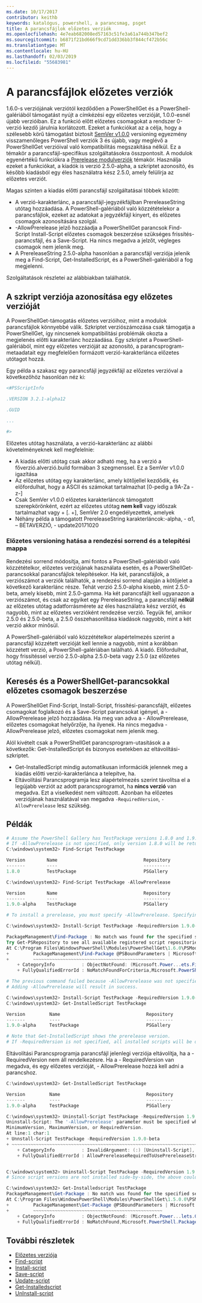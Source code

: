 ```yaml
---
ms.date: 10/17/2017
contributor: keithb
keywords: katalógus, powershell, a parancsmag, psget
title: A parancsfájlok előzetes verziók
ms.openlocfilehash: 4e7eab682008ed57163c51fe3a61a744b347bef2
ms.sourcegitcommit: b6871f21bd666f9cd71dd336bb3f844cf472b56c
ms.translationtype: MT
ms.contentlocale: hu-HU
ms.lasthandoff: 02/03/2019
ms.locfileid: "55683981"
---
```

# <a name="prerelease-versions-of-scripts"></a>A parancsfájlok előzetes verziók

1.6.0-s verziójának verziótól kezdődően a PowerShellGet és a PowerShell-galériából támogatást nyújt a címkézési egy előzetes verzióját, 1.0.0-esnél újabb verzióiban. Ez a funkció előtt előzetes csomagokat a rendszer 0-verzió kezdő járulnia korlátozott. Ezeket a funkciókat az a célja, hogy a szélesebb körű támogatást biztosít [SemVer v1.0.0](http://semver.org/spec/v1.0.0.html) versioning egyezmény visszamenőleges PowerShell verziók 3 és újabb, vagy meglévő a PowerShellGet verzióival való kompatibilitás megszakítása nélkül. Ez a témakör a parancsfájl-specifikus szolgáltatásokra összpontosít. A modulok egyenértékű funkciókra a [Prerelease modulverziók](module-prerelease-support.md) témakör. Használja ezeket a funkciókat, a kiadók is verzió 2.5.0-alpha, a szkriptet azonosító, és később kiadásból egy éles használatra kész 2.5.0, amely felülírja az előzetes verziót.

Magas szinten a kiadás előtti parancsfájl szolgáltatásai többek között:

- A verzió-karakterlánc, a parancsfájl-jegyzékfájlban PrereleaseString utótag hozzáadása. A PowerShell-galériából való közzétételekor a parancsfájlok, ezeket az adatokat a jegyzékfájl kinyert, és előzetes csomagok azonosítására szolgál.
- -AllowPrerelease jelző hozzáadja a PowerShellGet parancsok Find-Script Install-Script előzetes csomagok beszerzése szükséges frissítés-parancsfájl, és a Save-Script. Ha nincs megadva a jelzőt, végleges csomagok nem jelenik meg.
- A PrereleaseString 2.5.0-alpha hasonlóan a parancsfájl verziója jelenik meg a Find-Script, Get-InstalledScript, és a PowerShell-galériából a fog megjelenni.

Szolgáltatások részletei az alábbiakban találhatók.

## <a name="identifying-a-script-version-as-a-prerelease"></a>A szkript verziója azonosítása egy előzetes verzióját

A PowerShellGet-támogatás előzetes verzióihoz, mint a modulok parancsfájlok könnyebbé válik. Szkriptet verziószámozása csak támogatja a PowerShellGet, így nincsenek kompatibilitási problémák okozta a megjelenés előtti karakterlánc hozzáadása. Egy szkriptet a PowerShell-galériából, mint egy előzetes verzióját az azonosító, a parancsprogram-metaadatait egy megfelelően formázott verzió-karakterlánca előzetes utótagot hozzá.

Egy példa a szakasz egy parancsfájl jegyzékfájl az előzetes verzióval a következőhöz hasonlóan néz ki:

```powershell
<#PSScriptInfo

.VERSION 3.2.1-alpha12

.GUID

...

#>
```

Előzetes utótag használata, a verzió-karakterlánc az alábbi követelményeknek kell megfelelnie:

- A kiadás előtti utótag csak akkor adható meg, ha a verzió a főverzió.alverzió.build formában 3 szegmenssel.
  Ez a SemVer v1.0.0 igazítása
- Az előzetes utótag egy karakterlánc, amely kötőjellel kezdődik, és előfordulhat, hogy a ASCII és számokat tartalmazhat [0-pedig a 9A-Za - z-]
- Csak SemVer v1.0.0 előzetes karakterláncok támogatott szerepkörönként, ezért az előzetes utótag **nem kell** vagy időszak tartalmazhat vagy + [. +], SemVer 2.0 engedélyezettek, amelyek
- Néhány példa a támogatott PrereleaseString karakterláncok:-alpha, - α1, – BÉTAVERZIÓ, - update20171020

### <a name="prerelease-versioning-impact-on-sort-order-and-installation-folders"></a>Előzetes versioning hatása a rendezési sorrend és a telepítési mappa

Rendezési sorrend módosítja, ami fontos a PowerShell-galériából való közzétételkor, előzetes verziójának használata esetén, és a PowerShellGet-parancsokkal parancsfájlok telepítésekor. Ha két, parancsfájlok, a verziószámot a verziók találhatók, a rendezési sorrend alapján a kötőjelet a következő karakterlánc része. Tehát verzió 2.5.0-alpha kisebb, mint 2.5.0-beta, amely kisebb, mint 2.5.0-gamma. Ha két parancsfájlt kell ugyanazon a verziószámot, és csak az egyiket egy PrereleaseString, a parancsfájl **nélkül** az előzetes utótag adatforrásmérete az éles használatra kész verziót, és nagyobb, mint az előzetes verzióként rendezése verzió. Tegyük fel, amikor 2.5.0 és 2.5.0-beta, a 2.5.0 összehasonlítása kiadások nagyobb, mint a két verzió akkor minősül.

A PowerShell-galériából való közzétételkor alapértelmezés szerint a parancsfájl közzétett verzióját kell lennie a nagyobb, mint a korábban közzétett verzió, a PowerShell-galériában található. A kiadó. Előfordulhat, hogy frissítéssel verzió 2.5.0-alpha 2.5.0-beta vagy 2.5.0 (az előzetes utótag nélkül).

## <a name="finding-and-acquiring-prerelease-packages-using-powershellget-commands"></a>Keresés és a PowerShellGet-parancsokkal előzetes csomagok beszerzése

A PowerShellGet Find-Script, Install-Script, frissítési-parancsfájlt, előzetes csomagokat foglalkozó és a Save-Script parancsokat igényel, a - AllowPrerelease jelző hozzáadása. Ha meg van adva a - AllowPrerelease, előzetes csomagokat helyőrzője, ha ilyenek. Ha nincs megadva - AllowPrerelease jelző, előzetes csomagokat nem jelenik meg.

Alól kivételt csak a PowerShellGet parancsprogram-utasítások a a következők: Get-InstalledScript és bizonyos esetekben az eltávolítási-szkriptet.

- Get-InstalledScript mindig automatikusan információk jelennek meg a kiadás előtti verzió-karakterlánca a telepítve, ha.
- Eltávolítási Parancsprogramja lesz alapértelmezés szerint távolítsa el a legújabb verziót az adott parancsprogramot, ha **nincs verzió** van megadva. Ezt a viselkedést nem változott. Azonban ha előzetes verziójának használatával van megadva `-RequiredVersion`, `-AllowPrerelease` lesz szükség.

## <a name="examples"></a>Példák

```powershell
# Assume the PowerShell Gallery has TestPackage versions 1.8.0 and 1.9.0-alpha.
# If -AllowPrerelease is not specified, only version 1.8.0 will be returned.
C:\windows\system32> Find-Script TestPackage

Version        Name                                Repository           Description
-------        ----                                ----------           -----------
1.8.0          TestPackage                         PSGallery            Package used to validate changes to the PowerShe...

C:\windows\system32> Find-Script TestPackage -AllowPrerelease

Version        Name                                Repository           Description
-------        ----                                ----------           -----------
1.9.0-alpha    TestPackage                         PSGallery            Package used to validate changes to PowerShe...

# To install a prerelease, you must specify -AllowPrerelease. Specifying a prerelease version string is not sufficient.

C:\windows\system32> Install-Script TestPackage -RequiredVersion 1.9.0-alpha

PackageManagement\Find-Package : No match was found for the specified search criteria and script name 'TestPackage'.
Try Get-PSRepository to see all available registered script repositories.
At C:\Program Files\WindowsPowerShell\Modules\PowerShellGet\1.6.0\PSModule.psm1:1455 char:3
+         PackageManagement\Find-Package @PSBoundParameters | Microsoft ...
+         ~~~~~~~~~~~~~~~~~~~~~~~~~~~~~~~~~~~~~~~~~~~~~~~~~
    + CategoryInfo          : ObjectNotFound: (Microsoft.Power...ets.FindPackage:FindPackage)[Find-Package], Exception
    + FullyQualifiedErrorId : NoMatchFoundForCriteria,Microsoft.PowerShell.PackageManagement.Cmdlets.FindPackage

# The previous command failed because -AllowPrerelease was not specified.
# Adding -AllowPrerelease will result in success.

C:\windows\system32> Install-Script TestPackage -RequiredVersion 1.9.0-alpha -AllowPrerelease
C:\windows\system32> Get-InstalledScript TestPackage

Version         Name                                Repository           Description
-------         ----                                ----------           -----------
1.9.0-alpha     TestPackage                         PSGallery            Package used to validate changes to PowerShe...

# Note that Get-InstalledScript shows the prerelease version.
# If -RequiredVersion is not specified, all installed scripts will be displayed by Get-InstalledScript
```

Eltávolítási Parancsprogramja parancsfájl jelenlegi verziója eltávolítja, ha a - RequiredVersion nem áll rendelkezésre.
Ha a - RequiredVersion van megadva, és egy előzetes verzióját, - AllowPrerelease hozzá kell adni a parancshoz.

``` powershell
C:\windows\system32> Get-InstalledScript TestPackage

Version         Name                                Repository           Description
-------         ----                                ----------           -----------
1.9.0-alpha     TestPackage                         PSGallery            Package used to validate changes to PowerShe...

C:\windows\system32> Uninstall-Script TestPackage -RequiredVersion 1.9.0-alpha
Uninstall-Script: The '-AllowPrerelease' parameter must be specified when using the Prerelease string in
MinimumVersion, MaximumVersion, or RequiredVersion.
At line:1 char:1
+ Unnstall-Script TestPackage -RequiredVersion 1.9.0-beta
+ ~~~~~~~~~~~~~~~~~~~~~~~~~~~~~~~~~~~~~~~~~~~~~~~~~~~~~~~~~~~~~~~~~~~~~
    + CategoryInfo          : InvalidArgument: (:) [Uninstall-Script], ArgumentException
    + FullyQualifiedErrorId : AllowPrereleaseRequiredToUsePrereleaseStringInVersion,Uninnstall-script


C:\windows\system32> Uninstall-Script TestPackage -RequiredVersion 1.9.0-alpha -AllowPrerelease
# Since script versions are not installed side-by-side, the above could be simply "Uninstall-Script TestPackage"

C:\windows\system32> Get-Installedscript TestPackage
PackageManagement\Get-Package : No match was found for the specified search criteria and script names 'testpackage'.
At C:\Program Files\WindowsPowerShell\Modules\PowerShellGet\1.5.0.0\PSModule.psm1:4088 char:9
+         PackageManagement\Get-Package @PSBoundParameters | Microsoft. ...
+         ~~~~~~~~~~~~~~~~~~~~~~~~~~~~~~~~~~~~~~~~~~~~~~~~
    + CategoryInfo          : ObjectNotFound: (Microsoft.Power...lets.GetPackage:GetPackage) [Get-Package], Exception
    + FullyQualifiedErrorId : NoMatchFound,Microsoft.PowerShell.PackageManagement.Cmdlets.GetPackage
```

## <a name="more-details"></a>További részletek

- [Előzetes verziója](module-prerelease-support.md)
- [Find-script](/powershell/module/powershellget/find-script)
- [Install-script](/powershell/module/powershellget/install-script)
- [Save-script](/powershell/module/powershellget/save-script)
- [Update-script](/powershell/module/powershellget/update-script)
- [Get-Installedscript](/powershell/module/powershellget/get-installedscript)
- [UnInstall-script](/powershell/module/powershellget/uninstall-script)
